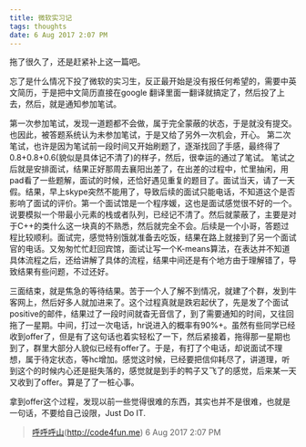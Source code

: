 ```yaml
---
title: 微软实习记
tags: thoughts
date: 6 Aug 2017 2:07 PM
---
```


拖了很久了，还是赶紧补上这一篇吧。

忘了是什么情况下投了微软的实习生，反正最开始是没有报任何希望的，需要中英文简历，于是把中文简历直接在google 翻译里面一翻译就搞定了，然后投了上去，然后，就是通知参加笔试。

第一次参加笔试，发现一道题都不会做，属于完全蒙蔽的状态，于是就没有提交。也因此，被答题系统认为未参加笔试，于是又给了另外一次机会，开心。
第二次笔试，也许是因为笔试前一段时间又开始刷题了，逐渐找回了手感，最终得了0.8+0.8+0.6(貌似是具体记不清了)的样子，然后，很幸运的通过了笔试。
笔试之后就是安排面试，结果正好那周去襄阳出差了，在出差的过程中，忙里抽闲，用pad看了一些题解，面试的时候，还恰好遇见重复的题目了。面试当天，请了一天假。结果，早上skype突然不能用了，导致后续的面试只能电话，不知道这个是否影响了面试的评价。第一个面试馆是一个程序媛，这也是面试感觉很不好的一个。说要模拟一个带最小元素的栈或者队列，已经记不清了。然后就蒙蔽了，主要是对于C++的类什么这一块真的不熟悉，然后就完全不会。后续是一个小哥，答题过程比较顺利。面试完，感觉特别饿就准备去吃饭，结果在路上就接到了另一个面试官的电话。又匆匆忙忙赶回宾馆，面试让写一个K-means算法，在表达并不知道具体流程之后，还给讲解了具体的流程，结果中间还是有个地方由于理解错了，导致结果有些问题，不过还好。

三面结束，就是焦急的等待结果。苦于一个人了解不到情况，就建了个群，发到牛客网上，然后好多人就加进来了。这个过程真就是跌宕起伏了，先是发了个面试positive的邮件，结果过了一段时间就杳无音信了，到了需要通知的时间，又往回拖了一星期。中间，打过一次电话，hr说进入的概率有90%+。虽然有些同学已经收到offer了，但是有了这句话也着实轻松了一下，然后紧接着，拖得那一星期也到了，群里大部分人貌似已经有offer了。于是，有打了个电话，却说面试不理想，属于待定状态，等hc增加。感觉这时候，已经要把信仰耗尽了，讲道理，听到这个的时候内心还是挺失落的，感觉就是到手的鸭子又飞了的感觉，后来某一天又收到了offer。算是了了一桩心事。

拿到offer这个过程，发现以前一些觉得很难的东西，其实也并不是很难，也就是一句话，不要给自己设限，Just Do IT.

> [呼呼呼山]()(http://code4fun.me)
> 6 Aug 2017 2:07 PM 


